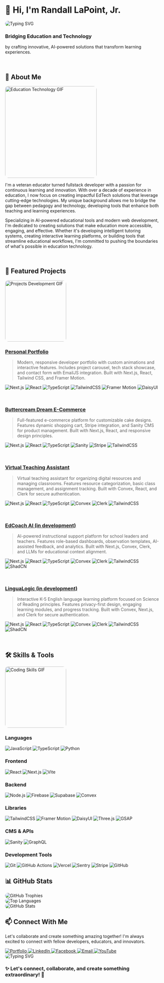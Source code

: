 # 👋 Hi, I'm Randall LaPoint, Jr.

<img src="https://readme-typing-svg.herokuapp.com?font=Fira+Code&pause=1000&color=FF6B00&center=true&vCenter=true&width=435&lines=AI+Integration+Specialist;Full+Stack+Engineer;EdTech+Innovator" alt="Typing SVG" style="border-radius: 10px;" />

<h3>Bridging Education and Technology</h3>
<p>by crafting innovative, AI-powered solutions that transform learning experiences.</p>

<br />

## 🎯 About Me

<img src="https://media.giphy.com/media/v1.Y2lkPTc5MGI3NjExNmZiMzM5NjBkYTY4MzBmMjQ5ZGJkY2JlYTVmMjY4ZmQ5ZjI2ZjZlNyZlcD12MV9pbnRlcm5hbF9naWZzX2dpZklkJmN0PWc/dWesBcTLavkZuG35MI/giphy.gif" width="300" alt="Education Technology GIF" style="border-radius: 10px;" />

I'm a veteran educator turned fullstack developer with a passion for continuous learning and innovation. With over a decade of experience in education, I now focus on creating impactful EdTech solutions that leverage cutting-edge technologies. My unique background allows me to bridge the gap between pedagogy and technology, developing tools that enhance both teaching and learning experiences.

Specializing in AI-powered educational tools and modern web development, I'm dedicated to creating solutions that make education more accessible, engaging, and effective. Whether it's developing intelligent tutoring systems, creating interactive learning platforms, or building tools that streamline educational workflows, I'm committed to pushing the boundaries of what's possible in education technology.

<br />

## 🚀 Featured Projects

<img src="https://media.giphy.com/media/v1.Y2lkPTc5MGI3NjExYjY1ZTg5ZjJiOGZjZGMwYzM5ZjM4OGFiNDVhOGUyZWYyOTFhZjY3YiZlcD12MV9pbnRlcm5hbF9naWZzX2dpZklkJmN0PWc/f3iwJFOVOwuy7K6FFw/giphy.gif" width="200" alt="Projects Development GIF" style="border-radius: 10px;" />

### [Personal Portfolio](https://github.com/Lokie-ree/dev-portfolio)
> Modern, responsive developer portfolio with custom animations and interactive features. Includes project carousel, tech stack showcase, and contact form with EmailJS integration. Built with Next.js, React, Tailwind CSS, and Framer Motion.

<img src="https://img.shields.io/badge/Next.js-000000?style=for-the-badge&logo=nextdotjs&logoColor=white" alt="Next.js" /> <img src="https://img.shields.io/badge/React-61DAFB?style=for-the-badge&logo=react&logoColor=black" alt="React" /> <img src="https://img.shields.io/badge/TypeScript-3178C6?style=for-the-badge&logo=typescript&logoColor=white" alt="TypeScript" /> <img src="https://img.shields.io/badge/TailwindCSS-06B6D4?style=for-the-badge&logo=tailwindcss&logoColor=white" alt="TailwindCSS" /> <img src="https://img.shields.io/badge/Framer%20Motion-EF008F?style=for-the-badge&logo=framer&logoColor=white" alt="Framer Motion" /> <img src="https://img.shields.io/badge/DaisyUI-5A0EF8?style=for-the-badge&logo=daisyui&logoColor=white" alt="DaisyUI" />

<br />

### [Buttercream Dream E-Commerce](https://github.com/Lokie-ree/buttercream-dream)
> Full-featured e-commerce platform for customizable cake designs. Features dynamic shopping cart, Stripe integration, and Sanity CMS for product management. Built with Next.js, React, and responsive design principles.

<img src="https://img.shields.io/badge/Next.js-000000?style=for-the-badge&logo=nextdotjs&logoColor=white" alt="Next.js" /> <img src="https://img.shields.io/badge/React-61DAFB?style=for-the-badge&logo=react&logoColor=black" alt="React" /> <img src="https://img.shields.io/badge/TypeScript-3178C6?style=for-the-badge&logo=typescript&logoColor=white" alt="TypeScript" /> <img src="https://img.shields.io/badge/Sanity-F03E2F?style=for-the-badge&logo=sanity&logoColor=white" alt="Sanity" /> <img src="https://img.shields.io/badge/Stripe-635BFF?style=for-the-badge&logo=stripe&logoColor=white" alt="Stripe" /> <img src="https://img.shields.io/badge/TailwindCSS-06B6D4?style=for-the-badge&logo=tailwindcss&logoColor=white" alt="TailwindCSS" />

<br />

### [Virtual Teaching Assistant](https://github.com/Lokie-ree/teacher-helper-tool)
> Virtual teaching assistant for organizing digital resources and managing classrooms. Features resource categorization, basic class management, and assignment tracking. Built with Convex, React, and Clerk for secure authentication.

<img src="https://img.shields.io/badge/Next.js-000000?style=for-the-badge&logo=nextdotjs&logoColor=white" alt="Next.js" /> <img src="https://img.shields.io/badge/React-61DAFB?style=for-the-badge&logo=react&logoColor=black" alt="React" /> <img src="https://img.shields.io/badge/TypeScript-3178C6?style=for-the-badge&logo=typescript&logoColor=white" alt="TypeScript" /> <img src="https://img.shields.io/badge/Convex-FF6B00?style=for-the-badge&logo=convex&logoColor=white" alt="Convex" /> <img src="https://img.shields.io/badge/Clerk-000000?style=for-the-badge&logo=clerk&logoColor=white" alt="Clerk" /> <img src="https://img.shields.io/badge/TailwindCSS-06B6D4?style=for-the-badge&logo=tailwindcss&logoColor=white" alt="TailwindCSS" />

<br />

### [EdCoach AI (in development)](https://github.com/Lokie-ree/edcoach-ai)
> AI-powered instructional support platform for school leaders and teachers. Features role-based dashboards, observation templates, AI-assisted feedback, and analytics. Built with Next.js, Convex, Clerk, and LLMs for educational context alignment.

<img src="https://img.shields.io/badge/Next.js-000000?style=for-the-badge&logo=nextdotjs&logoColor=white" alt="Next.js" /> <img src="https://img.shields.io/badge/React-61DAFB?style=for-the-badge&logo=react&logoColor=black" alt="React" /> <img src="https://img.shields.io/badge/TypeScript-3178C6?style=for-the-badge&logo=typescript&logoColor=white" alt="TypeScript" /> <img src="https://img.shields.io/badge/Convex-FF6B00?style=for-the-badge&logo=convex&logoColor=white" alt="Convex" /> <img src="https://img.shields.io/badge/Clerk-000000?style=for-the-badge&logo=clerk&logoColor=white" alt="Clerk" /> <img src="https://img.shields.io/badge/TailwindCSS-06B6D4?style=for-the-badge&logo=tailwindcss&logoColor=white" alt="TailwindCSS" /> <img src="https://img.shields.io/badge/ShadCN-000000?style=for-the-badge&logo=shadcn&logoColor=white" alt="ShadCN" />

<br />

### [LinguaLogic (in development)](https://github.com/Lokie-ree/lingualogic)
> Interactive K-5 English language learning platform focused on Science of Reading principles. Features privacy-first design, engaging learning modules, and progress tracking. Built with Convex, Next.js, and Clerk for secure authentication.

<img src="https://img.shields.io/badge/Next.js-000000?style=for-the-badge&logo=nextdotjs&logoColor=white" alt="Next.js" /> <img src="https://img.shields.io/badge/React-61DAFB?style=for-the-badge&logo=react&logoColor=black" alt="React" /> <img src="https://img.shields.io/badge/TypeScript-3178C6?style=for-the-badge&logo=typescript&logoColor=white" alt="TypeScript" /> <img src="https://img.shields.io/badge/Convex-FF6B00?style=for-the-badge&logo=convex&logoColor=white" alt="Convex" /> <img src="https://img.shields.io/badge/Clerk-000000?style=for-the-badge&logo=clerk&logoColor=white" alt="Clerk" /> <img src="https://img.shields.io/badge/TailwindCSS-06B6D4?style=for-the-badge&logo=tailwindcss&logoColor=white" alt="TailwindCSS" /> <img src="https://img.shields.io/badge/ShadCN-000000?style=for-the-badge&logo=shadcn&logoColor=white" alt="ShadCN" />

<br />

## 🛠️ Skills & Tools

<img src="https://media.giphy.com/media/v1.Y2lkPTc5MGI3NjExNGVjYjU3ZTYyYzU0ZmQ5MzFhMzY5Y2JiZDVhZTY4ZjQ5OGMwZjRlYiZlcD12MV9pbnRlcm5hbF9naWZzX2dpZklkJmN0PWc/juua9i2c2fA0AIp2iq/giphy.gif" width="200" alt="Coding Skills GIF" style="border-radius: 10px;" />

### Languages
<img src="https://img.shields.io/badge/JavaScript-F7DF1E?style=for-the-badge&logo=javascript&logoColor=black" alt="JavaScript" />
<img src="https://img.shields.io/badge/TypeScript-3178C6?style=for-the-badge&logo=typescript&logoColor=white" alt="TypeScript" />
<img src="https://img.shields.io/badge/Python-3776AB?style=for-the-badge&logo=python&logoColor=white" alt="Python" />

<br />

### Frontend
<img src="https://img.shields.io/badge/React-61DAFB?style=for-the-badge&logo=react&logoColor=black" alt="React" />
<img src="https://img.shields.io/badge/Next.js-000000?style=for-the-badge&logo=nextdotjs&logoColor=white" alt="Next.js" />
<img src="https://img.shields.io/badge/Vite-646CFF?style=for-the-badge&logo=vite&logoColor=white" alt="Vite" />

<br />

### Backend
<img src="https://img.shields.io/badge/Node.js-339933?style=for-the-badge&logo=nodedotjs&logoColor=white" alt="Node.js" />
<img src="https://img.shields.io/badge/Firebase-FFCA28?style=for-the-badge&logo=firebase&logoColor=black" alt="Firebase" />
<img src="https://img.shields.io/badge/Supabase-3ECF8E?style=for-the-badge&logo=supabase&logoColor=white" alt="Supabase" />
<img src="https://img.shields.io/badge/Convex-FF6B00?style=for-the-badge&logo=convex&logoColor=white" alt="Convex" />

<br />

### Libraries
<img src="https://img.shields.io/badge/TailwindCSS-06B6D4?style=for-the-badge&logo=tailwindcss&logoColor=white" alt="TailwindCSS" />
<img src="https://img.shields.io/badge/Framer%20Motion-EF008F?style=for-the-badge&logo=framer&logoColor=white" alt="Framer Motion" />
<img src="https://img.shields.io/badge/DaisyUI-5A0EF8?style=for-the-badge&logo=daisyui&logoColor=white" alt="DaisyUI" />
<img src="https://img.shields.io/badge/Three.js-000000?style=for-the-badge&logo=threedotjs&logoColor=white" alt="Three.js" />
<img src="https://img.shields.io/badge/GSAP-88CE02?style=for-the-badge&logo=greensock&logoColor=white" alt="GSAP" />

<br />

### CMS & APIs
<img src="https://img.shields.io/badge/Sanity-F03E2F?style=for-the-badge&logo=sanity&logoColor=white" alt="Sanity" />
<img src="https://img.shields.io/badge/GraphQL-E10098?style=for-the-badge&logo=graphql&logoColor=white" alt="GraphQL" />

<br />

### Development Tools
<img src="https://img.shields.io/badge/Git-F05032?style=for-the-badge&logo=git&logoColor=white" alt="Git" />
<img src="https://img.shields.io/badge/GitHub%20Actions-2088FF?style=for-the-badge&logo=githubactions&logoColor=white" alt="GitHub Actions" />
<img src="https://img.shields.io/badge/Vercel-000000?style=for-the-badge&logo=vercel&logoColor=white" alt="Vercel" />
<img src="https://img.shields.io/badge/Sentry-362D59?style=for-the-badge&logo=sentry&logoColor=white" alt="Sentry" />
<img src="https://img.shields.io/badge/Stripe-635BFF?style=for-the-badge&logo=stripe&logoColor=white" alt="Stripe" />
<img src="https://img.shields.io/badge/GitHub-181717?style=for-the-badge&logo=github&logoColor=white" alt="GitHub" />

<br />

## 📊 GitHub Stats

<img src="https://github-profile-trophy.vercel.app/?username=Lokie-ree&theme=radical&no-bg=true&no-frame=true&exclude_tiers=SS,AAA,AA" alt="GitHub Trophies" style="border-radius: 10px;" />

<br />

<img src="https://github-readme-stats.vercel.app/api/top-langs/?username=Lokie-ree&layout=compact&theme=radical" alt="Top Languages" style="border-radius: 10px;" />

<br />

<img src="https://github-readme-stats.vercel.app/api?username=Lokie-ree&show_icons=true&theme=radical" alt="GitHub Stats" style="border-radius: 10px;" />

<br />

## 📫 Connect With Me

Let's collaborate and create something amazing together! I'm always excited to connect with fellow developers, educators, and innovators.

<a href="https://dev-portfolio-one-swart.vercel.app/">
  <img src="https://img.shields.io/badge/Portfolio-000000?style=for-the-badge&logo=vercel&logoColor=white" alt="Portfolio" />
</a>
<a href="https://www.linkedin.com/in/randall-lapoint/">
  <img src="https://img.shields.io/badge/LinkedIn-0077B5?style=for-the-badge&logo=linkedin&logoColor=white" alt="LinkedIn" />
</a>
<a href="https://www.facebook.com/randall.lapoint.7">
  <img src="https://img.shields.io/badge/Facebook-1877F2?style=for-the-badge&logo=facebook&logoColor=white" alt="Facebook" />
</a>
<a href="mailto:rplj1253@gmail.com">
  <img src="https://img.shields.io/badge/Email-D14836?style=for-the-badge&logo=gmail&logoColor=white" alt="Email" />
</a>
<a href="https://www.youtube.com/@low_key_relaxing4644">
  <img src="https://img.shields.io/badge/YouTube-FF0000?style=for-the-badge&logo=youtube&logoColor=white" alt="YouTube" />
</a>

<br />

<img src="https://readme-typing-svg.herokuapp.com?font=Fira+Code&pause=1000&color=FF6B00&center=true&vCenter=true&width=435&lines=Let's+connect+and+create+something+extraordinary!;Innovation+through+collaboration;Building+the+future+of+education+tech" alt="Typing SVG" style="border-radius: 10px;" />

<br />

<h3>✨ Let's connect, collaborate, and create something extraordinary! 🚀</h3>

<!---
Lokie-ree/Lokie-ree is a ✨ special ✨ repository because its `README.md` (this file) appears on your GitHub profile.
You can click the Preview link to take a look at your changes.
--->
